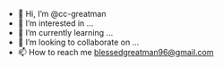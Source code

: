 - 👋 Hi, I’m @cc-greatman
- 👀 I’m interested in ...
- 🌱 I’m currently learning ...
- 💞️ I’m looking to collaborate on ...
- 📫 How to reach me blessedgreatman96@gmail.com

<!---
cc-greatman/cc-greatman is a ✨ special ✨ repository because its `README.md` (this file) appears on your GitHub profile.
You can click the Preview link to take a look at your changes.
--->
